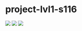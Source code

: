 # project-lvl1-s116

<a href="https://codeclimate.com/github/codeclimate/codeclimate"><img src="https://codeclimate.com/github/aenglisc/project-lvl1-s116/badges/gpa.svg" /></a> <a href="https://codeclimate.com/github/codeclimate/codeclimate"><img src="https://codeclimate.com/github/aenglisc/project-lvl1-s116/badges/issue_count.svg" /></a> <img src="https://travis-ci.org/aenglisc/project-lvl1-s116.svg?branch=master" />
